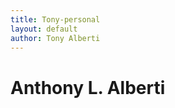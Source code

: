 ```yaml
---
title: Tony-personal
layout: default
author: Tony Alberti
---
```

Anthony L. Alberti
================================

